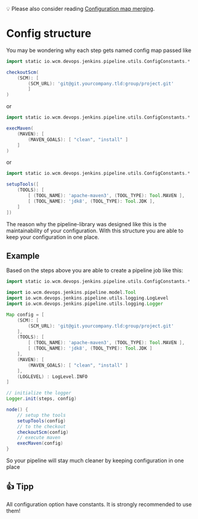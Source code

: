 :bulb: Please also consider reading
[Configuration map merging](config-map-merging.md).

# Config structure

You may be wondering why each step gets named config map passed like

```groovy
import static io.wcm.devops.jenkins.pipeline.utils.ConfigConstants.*

checkoutScm( 
    (SCM): [
        (SCM_URL): 'git@git.yourcompany.tld:group/project.git'
        ]
)
```

or

```groovy
import static io.wcm.devops.jenkins.pipeline.utils.ConfigConstants.*

execMaven(
    (MAVEN): [
        (MAVEN_GOALS): [ "clean", "install" ]
    ]
)
```

or

```groovy
import static io.wcm.devops.jenkins.pipeline.utils.ConfigConstants.*

setupTools([
    (TOOLS): [
        [ (TOOL_NAME): 'apache-maven3', (TOOL_TYPE): Tool.MAVEN ],
        [ (TOOL_NAME): 'jdk8', (TOOL_TYPE): Tool.JDK ],
    ]
])
```

The reason why the pipeline-library was designed like this is the maintainability of your configuration.
With this structure you are able to keep your configuration in one place.

## Example

Based on the steps above you are able to create a pipeline job like this:

```groovy
import static io.wcm.devops.jenkins.pipeline.utils.ConfigConstants.*

import io.wcm.devops.jenkins.pipeline.model.Tool
import io.wcm.devops.jenkins.pipeline.utils.logging.LogLevel
import io.wcm.devops.jenkins.pipeline.utils.logging.Logger

Map config = [
    (SCM): [
        (SCM_URL): 'git@git.yourcompany.tld:group/project.git'
    ],
    (TOOLS): [
        [ (TOOL_NAME): 'apache-maven3', (TOOL_TYPE): Tool.MAVEN ],
        [ (TOOL_NAME): 'jdk8', (TOOL_TYPE): Tool.JDK ]
    ],
    (MAVEN): [
        (MAVEN_GOALS): [ "clean", "install" ]
    ],
    (LOGLEVEL) : LogLevel.INFO
]

// initialize the logger
Logger.init(steps, config)

node() {
    // setup the tools
    setupTools(config)
    // to the checkout
    checkoutScm(config)
    // execute maven
    execMaven(config)
}
```

So your pipeline will stay much cleaner by keeping configuration in one place

## :+1: Tipp

All configuration option have constants. It is strongly recommended to
use them!
